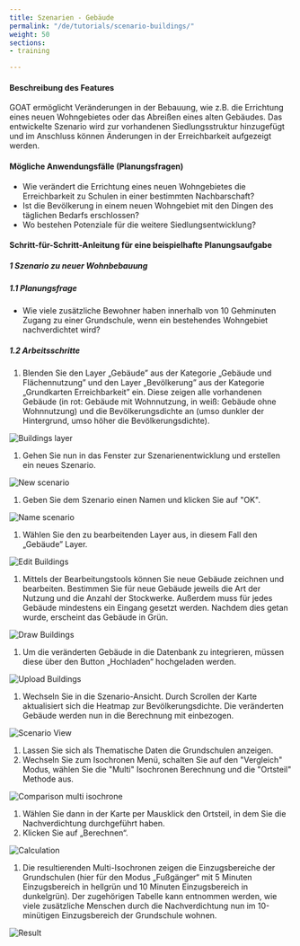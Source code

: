 ```yaml
---
title: Szenarien - Gebäude
permalink: "/de/tutorials/scenario-buildings/"
weight: 50
sections:
- training

---
```

#### Beschreibung des Features

GOAT ermöglicht Veränderungen in der Bebauung, wie z.B. die Errichtung eines neuen Wohngebietes oder das Abreißen eines alten Gebäudes. Das entwickelte Szenario wird zur vorhandenen Siedlungsstruktur hinzugefügt und im Anschluss können Änderungen in der Erreichbarkeit aufgezeigt werden.

#### Mögliche Anwendungsfälle (Planungsfragen)

* Wie verändert die Errichtung eines neuen Wohngebietes die Erreichbarkeit zu Schulen in einer bestimmten Nachbarschaft?
* Ist die Bevölkerung in einem neuen Wohngebiet mit den Dingen des täglichen Bedarfs erschlossen?
* Wo bestehen Potenziale für die weitere Siedlungsentwicklung?

#### Schritt-für-Schritt-Anleitung für eine beispielhafte Planungsaufgabe

##### 1 Szenario zu neuer Wohnbebauung

##### 1.1 Planungsfrage

* Wie viele zusätzliche Bewohner haben innerhalb von 10 Gehminuten Zugang zu einer Grundschule, wenn ein bestehendes Wohngebiet nachverdichtet wird?

##### 1.2 Arbeitsschritte

1. Blenden Sie den Layer „Gebäude” aus der Kategorie „Gebäude und Flächennutzung” und den Layer „Bevölkerung” aus der Kategorie „Grundkarten Erreichbarkeit” ein. Diese zeigen alle vorhandenen Gebäude (in rot: Gebäude mit Wohnnutzung, in weiß: Gebäude ohne Wohnnutzung) und die Bevölkerungsdichte an (umso dunkler der Hintergrund, umso höher die Bevölkerungsdichte).

![Buildings layer](/images/training_materials/Scenario_buildings/building_layer.webp)

1. Gehen Sie nun in das Fenster zur Szenarienentwicklung und erstellen ein neues Szenario.

<img src="/images/training_materials/Scenario_POIs/create_scenario.webp" alt="New scenario" style="max-height:150px;"/>

1. Geben Sie dem Szenario einen Namen und klicken Sie auf "OK".

<img src="/images/training_materials/Scenario_buildings/name_scenario.webp" alt="Name scenario" style="max-height:200px;"/>

1. Wählen Sie den zu bearbeitenden Layer aus, in diesem Fall den „Gebäude” Layer.

<img src="/images/training_materials/Scenario_buildings/scenario_buildings.webp" alt="Edit Buildings" style="max-height:250px;"/>

1. Mittels der Bearbeitungstools können Sie neue Gebäude zeichnen und bearbeiten. Bestimmen Sie für neue Gebäude jeweils die Art der Nutzung und die Anzahl der Stockwerke. Außerdem muss für jedes Gebäude mindestens ein Eingang gesetzt werden. Nachdem dies getan wurde, erscheint das Gebäude in Grün.

![Draw Buildings](/images/training_materials/Scenario_buildings/draw.webp)

1. Um die veränderten Gebäude in die Datenbank zu integrieren, müssen diese über den Button „Hochladen“ hochgeladen werden.

<img src="/images/training_materials/Scenario_buildings/upload.webp" alt="Upload Buildings" style="max-height:250px;"/>

1. Wechseln Sie in die Szenario-Ansicht. Durch Scrollen der Karte aktualisiert sich die Heatmap zur Bevölkerungsdichte. Die veränderten Gebäude werden nun in die Berechnung mit einbezogen.

![Scenario View](/images/training_materials/Scenario_buildings/scenario_heatmap.webp)

1. Lassen Sie sich als Thematische Daten die Grundschulen anzeigen.
2. Wechseln Sie zum Isochronen Menü, schalten Sie auf den "Vergleich" Modus, wählen Sie die "Multi" Isochronen Berechnung und die "Ortsteil" Methode aus.

<img src="/images/training_materials/Scenario_buildings/multiisochrones.webp" alt="Comparison multi isochrone" style="max-height:250px;"/>

1. Wählen Sie dann in der Karte per Mausklick den Ortsteil, in dem Sie die Nachverdichtung durchgeführt haben.
2. Klicken Sie auf „Berechnen“.

<img src="/images/training_materials/Scenario_buildings/calculate.webp" alt="Calculation" style="max-height:250px;"/>

1. Die resultierenden Multi-Isochronen zeigen die Einzugsbereiche der Grundschulen (hier für den Modus „Fußgänger“ mit 5 Minuten Einzugsbereich in hellgrün und 10 Minuten Einzugsbereich in dunkelgrün). Der zugehörigen Tabelle kann entnommen werden, wie viele zusätzliche Menschen durch die Nachverdichtung nun im 10-minütigen Einzugsbereich der Grundschule wohnen.

![Result](/images/training_materials/Scenario_buildings/result.webp)